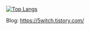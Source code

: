 [![Top Langs](https://github-readme-stats.vercel.app/api/top-langs/?username=5witchkr&langs_count=7?username=5witchkr&layout=compact?username=5witchkr&hide=css,html)](https://github.com/5witchkr)


Blog: https://5witch.tistory.com/
<!--
**5witchkr/5witchkr** is a ✨ _special_ ✨ repository because its `README.md` (this file) appears on your GitHub profile.

Here are some ideas to get you started:

- 🔭 I’m currently working on ...
- 🌱 I’m currently learning ...
- 👯 I’m looking to collaborate on ...
- 🤔 I’m looking for help with ...
- 💬 Ask me about ...
- 📫 How to reach me: ...
- 😄 Pronouns: ...
- ⚡ Fun fact: ...
-->
